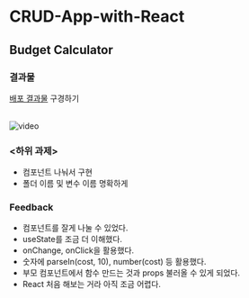 # CRUD-App-with-React
## Budget Calculator

### 결과물

[배포 결과물](https://nahyukk.github.io/CRUD-App-with-React/) 구경하기 <br><br>

![video](https://github.com/user-attachments/assets/7792b245-2f99-494c-befa-e81380b60f5e)


### <하위 과제>
- 컴포넌트 나눠서 구현
- 폴더 이름 및 변수 이름 명확하게


### Feedback
- 컴포넌트를 잘게 나눌 수 있었다.
- useState를 조금 더 이해했다.
- onChange, onClick을 활용했다.
- 숫자에 parseIn(cost, 10), number(cost) 등 활용했다.
- 부모 컴포넌트에서 함수 만드는 것과 props 불러올 수 있게 되었다.
- React 처음 해보는 거라 아직 조금 어렵다.
